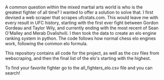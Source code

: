 A common question within the mixed martial arts world is who is the greatest fighter of all time? I wanted to offer a solution to solve that. I first devised a web scraper that scrapes ufcstats.com. This would leave me with every result in UFC history, starting with the first ever fight between Gordon Gordeau and Taylor Wily, and currently ending with the most recent of Sean O'Malley and Merab Dvalishvili. I then took the data to create an elo engine ranking system in python. The code follows how normal chess elo engines work, following the common elo formula.

This repository contains all code for the project, as well as the csv files from webscraping, and then the final list of the elo's starting with the highest. 

To find your favorite fighter go to the all_fighters_elo.csv file and you can search!
